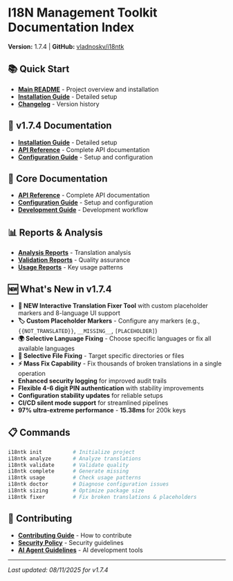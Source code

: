 # I18N Management Toolkit Documentation Index

**Version:** 1.7.4 | **GitHub:** [vladnoskv/i18ntk](https://github.com/vladnoskv/i18ntk)

## 📚 Quick Start
- **[Main README](README.md)** - Project overview and installation
- **[Installation Guide](docs/INSTALLATION.md)** - Detailed setup
- **[Changelog](CHANGELOG.md)** - Version history

## 🚀 v1.7.4 Documentation
- **[Installation Guide](docs/INSTALLATION.md)** - Detailed setup
- **[API Reference](docs/api/API_REFERENCE.md)** - Complete API documentation
- **[Configuration Guide](docs/api/CONFIGURATION.md)** - Setup and configuration

## 🔧 Core Documentation
- **[API Reference](docs/api/API_REFERENCE.md)** - Complete API documentation
- **[Configuration Guide](docs/api/CONFIGURATION.md)** - Setup and configuration
- **[Development Guide](dev/README.md)** - Development workflow

## 📊 Reports & Analysis
- **[Analysis Reports](docs/reports/ANALYSIS_README.md)** - Translation analysis
- **[Validation Reports](docs/reports/VALIDATION_README.md)** - Quality assurance
- **[Usage Reports](docs/reports/USAGE_README.md)** - Key usage patterns

## 🆕 What's New in v1.7.4
- **🎯 NEW Interactive Translation Fixer Tool** with custom placeholder markers and 8-language UI support
- **🏷️ Custom Placeholder Markers** - Configure any markers (e.g., `{{NOT_TRANSLATED}}`, `__MISSING__`, `[PLACEHOLDER]`)
- **🌍 Selective Language Fixing** - Choose specific languages or fix all available languages
- **📁 Selective File Fixing** - Target specific directories or files
- **⚡ Mass Fix Capability** - Fix thousands of broken translations in a single operation
- **Enhanced security logging** for improved audit trails
- **Flexible 4-6 digit PIN authentication** with stability improvements
- **Configuration stability updates** for reliable setups
- **CI/CD silent mode support** for streamlined pipelines
- **97% ultra-extreme performance** - **15.38ms** for 200k keys

## 📋 Commands
```bash
i18ntk init          # Initialize project
i18ntk analyze       # Analyze translations
i18ntk validate      # Validate quality
i18ntk complete      # Generate missing
i18ntk usage         # Check usage patterns
i18ntk doctor        # Diagnose configuration issues
i18ntk sizing        # Optimize package size
i18ntk fixer         # Fix broken translations & placeholders
```

## 🤝 Contributing
- **[Contributing Guide](CONTRIBUTING.md)** - How to contribute
- **[Security Policy](SECURITY.md)** - Security guidelines
- **[AI Agent Guidelines](docs/development/AGENTS.md)** - AI development tools

---
*Last updated: 08/11/2025 for v1.7.4*
